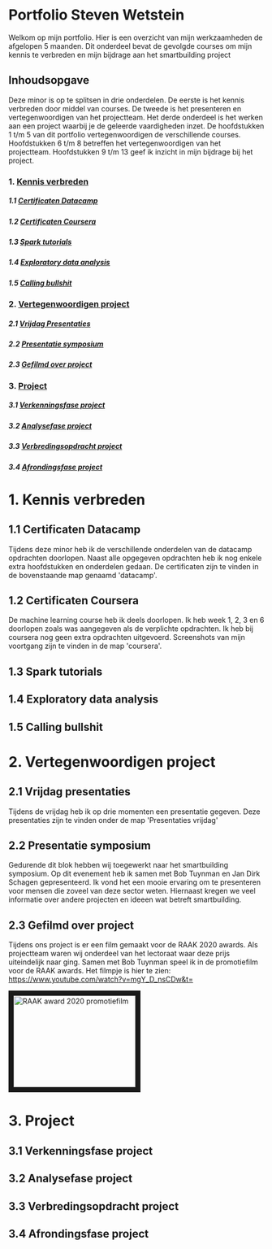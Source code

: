 # Portfolio Steven Wetstein
Welkom op mijn portfolio. Hier is een overzicht van mijn werkzaamheden de afgelopen 5 maanden. Dit onderdeel bevat de gevolgde courses 
om mijn kennis te verbreden en mijn bijdrage aan het smartbuilding project

## Inhoudsopgave
Deze minor is op te splitsen in drie onderdelen. De eerste is het kennis verbreden door middel van courses. De tweede is het presenteren en vertegenwoordigen van het projectteam. Het derde onderdeel is het werken aan een project waarbij je de geleerde vaardigheden inzet. De hoofdstukken 1 t/m 5 van dit portfolio vertegenwoordigen de verschillende courses. Hoofdstukken 6 t/m 8 betreffen het vertegenwoordigen van het projectteam. Hoofdstukken 9 t/m 13 geef ik inzicht in mijn bijdrage bij het project.
### 1. [Kennis verbreden](#Kennis_verbreden)<br >
##### 1.1 [Certificaten Datacamp](#Certificaten_Datacamp)<br >
##### 1.2 [Certificaten Coursera](#Certificaten_Coursera)<br >
##### 1.3 [Spark tutorials](#Spark_tutorials)<br >
##### 1.4 [Exploratory data analysis](#Exploratory_Data_Analysis)<br >
##### 1.5 [Calling bullshit](#Calling_bullshit)<br >

### 2. [Vertegenwoordigen project](#Vertegenwoordigen_project)<br >
##### 2.1 [Vrijdag Presentaties](#Vrijdag_presentaties)<br >
##### 2.2 [Presentatie symposium](#Presentatie_Symposium)<br >
##### 2.3 [Gefilmd over project](#Gefilmd_over_project)<br >

### 3. [Project](#project)<br >
##### 3.1 [Verkenningsfase project](#Verkenningsfase_project)<br >
##### 3.2 [Analysefase project](#Analysefase_project)<br >
##### 3.3 [Verbredingsopdracht project](#Verbredingsopdracht_project)<br >
##### 3.4 [Afrondingsfase project](#Afrondingsfase_project)<br >

# 1. Kennis verbreden <a name="Kennis_verbreden"></a>

## 1.1 Certificaten Datacamp <a name="Certificaten_Datacamp"></a>
Tijdens deze minor heb ik de verschillende onderdelen van de datacamp opdrachten doorlopen. 
Naast alle opgegeven opdrachten heb ik nog enkele extra hoofdstukken en onderdelen gedaan.
De certificaten zijn te vinden in de bovenstaande map genaamd 'datacamp'.

## 1.2 Certificaten Coursera <a name="Certificaten_Coursera"></a>
De machine learning course heb ik deels doorlopen. Ik heb week 1, 2, 3 en 6 doorlopen zoals was aangegeven als de verplichte opdrachten.
Ik heb bij coursera nog geen extra opdrachten uitgevoerd. Screenshots van mijn voortgang zijn te vinden in de map 'coursera'.

## 1.3 Spark tutorials <a name="Spark_tutorials"></a>

## 1.4 Exploratory data analysis <a name="Exploratory_data_analysis"></a>

## 1.5 Calling bullshit <a name="Calling_bullshit"></a>

# 2. Vertegenwoordigen project <a name="Vertegenwoordigen_project"></a>

## 2.1 Vrijdag presentaties <a name="Vrijdag_presentaties"></a>
Tijdens de vrijdag heb ik op drie momenten een presentatie gegeven. Deze presentaties zijn te vinden onder de map 'Presentaties vrijdag'

## 2.2 Presentatie symposium <a name="Presentatie_symposium"></a>
Gedurende dit blok hebben wij toegewerkt naar het smartbuilding symposium. Op dit evenement heb ik samen met Bob Tuynman en Jan Dirk Schagen gepresenteerd.
Ik vond het een mooie ervaring om te presenteren voor mensen die zoveel van deze sector weten. Hiernaast kregen we veel informatie over andere projecten en ideeen wat betreft smartbuilding.

## 2.3 Gefilmd over project <a name="Gefilmd_over_project"></a>
Tijdens ons project is er een film gemaakt voor de RAAK 2020 awards. Als projectteam waren wij onderdeel van het lectoraat waar deze prijs uiteindelijk naar ging.
Samen met Bob Tuynman speel ik in de promotiefilm voor de RAAK awards. Het filmpje is hier te zien:
https://www.youtube.com/watch?v=mgY_D_nsCDw&t=

<a href="http://www.youtube.com/watch?feature=player_embedded&v=mgY_D_nsCDw&t=
" target="_blank"><img src="http://img.youtube.com/vi/v=mgY_D_nsCDw/0.jpg" 
alt="RAAK award 2020 promotiefilm" width="240" height="180" border="10" /></a>

# 3. Project <a name="Project"></a>

## 3.1 Verkenningsfase project <a name="Verkenningsfase_project"></a>

## 3.2 Analysefase project <a name="Analysefase_project"></a>

## 3.3 Verbredingsopdracht project <a name="Verbredingsopdracht_project"></a>

## 3.4 Afrondingsfase project <a name="Afrondingsfase_project"></a>





